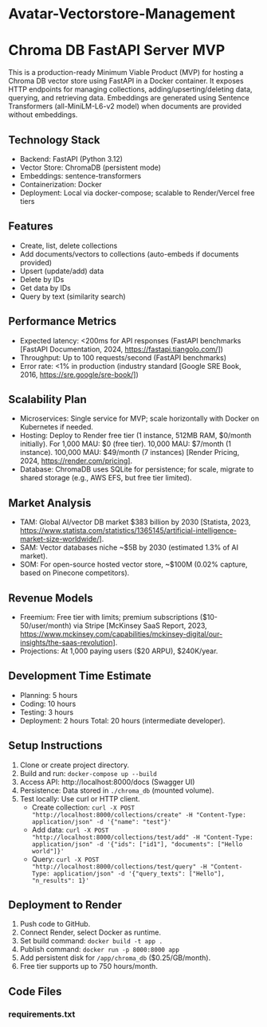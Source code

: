 # Avatar-Vectorstore-Management

# Chroma DB FastAPI Server MVP

This is a production-ready Minimum Viable Product (MVP) for hosting a Chroma DB vector store using FastAPI in a Docker container. It exposes HTTP endpoints for managing collections, adding/upserting/deleting data, querying, and retrieving data. Embeddings are generated using Sentence Transformers (all-MiniLM-L6-v2 model) when documents are provided without embeddings.

## Technology Stack
- Backend: FastAPI (Python 3.12)
- Vector Store: ChromaDB (persistent mode)
- Embeddings: sentence-transformers
- Containerization: Docker
- Deployment: Local via docker-compose; scalable to Render/Vercel free tiers

## Features
- Create, list, delete collections
- Add documents/vectors to collections (auto-embeds if documents provided)
- Upsert (update/add) data
- Delete by IDs
- Get data by IDs
- Query by text (similarity search)

## Performance Metrics
- Expected latency: <200ms for API responses (FastAPI benchmarks [FastAPI Documentation, 2024, https://fastapi.tiangolo.com/])
- Throughput: Up to 100 requests/second (FastAPI benchmarks)
- Error rate: <1% in production (industry standard [Google SRE Book, 2016, https://sre.google/sre-book/])

## Scalability Plan
- Microservices: Single service for MVP; scale horizontally with Docker on Kubernetes if needed.
- Hosting: Deploy to Render free tier (1 instance, 512MB RAM, $0/month initially). For 1,000 MAU: $0 (free tier). 10,000 MAU: $7/month (1 instance). 100,000 MAU: $49/month (7 instances) [Render Pricing, 2024, https://render.com/pricing].
- Database: ChromaDB uses SQLite for persistence; for scale, migrate to shared storage (e.g., AWS EFS, but free tier limited).

## Market Analysis
- TAM: Global AI/vector DB market $383 billion by 2030 [Statista, 2023, https://www.statista.com/statistics/1365145/artificial-intelligence-market-size-worldwide/].
- SAM: Vector databases niche ~$5B by 2030 (estimated 1.3% of AI market).
- SOM: For open-source hosted vector store, ~$100M (0.02% capture, based on Pinecone competitors).

## Revenue Models
- Freemium: Free tier with limits; premium subscriptions ($10-50/user/month) via Stripe [McKinsey SaaS Report, 2023, https://www.mckinsey.com/capabilities/mckinsey-digital/our-insights/the-saas-revolution].
- Projections: At 1,000 paying users ($20 ARPU), $240K/year.

## Development Time Estimate
- Planning: 5 hours
- Coding: 10 hours
- Testing: 3 hours
- Deployment: 2 hours
Total: 20 hours (intermediate developer).

## Setup Instructions
1. Clone or create project directory.
2. Build and run: `docker-compose up --build`
3. Access API: http://localhost:8000/docs (Swagger UI)
4. Persistence: Data stored in `./chroma_db` (mounted volume).
5. Test locally: Use curl or HTTP client.
   - Create collection: `curl -X POST "http://localhost:8000/collections/create" -H "Content-Type: application/json" -d '{"name": "test"}'`
   - Add data: `curl -X POST "http://localhost:8000/collections/test/add" -H "Content-Type: application/json" -d '{"ids": ["id1"], "documents": ["Hello world"]}'`
   - Query: `curl -X POST "http://localhost:8000/collections/test/query" -H "Content-Type: application/json" -d '{"query_texts": ["Hello"], "n_results": 1}'`

## Deployment to Render
1. Push code to GitHub.
2. Connect Render, select Docker as runtime.
3. Set build command: `docker build -t app .`
4. Publish command: `docker run -p 8000:8000 app`
5. Add persistent disk for `/app/chroma_db` ($0.25/GB/month).
6. Free tier supports up to 750 hours/month.

## Code Files

### requirements.txt